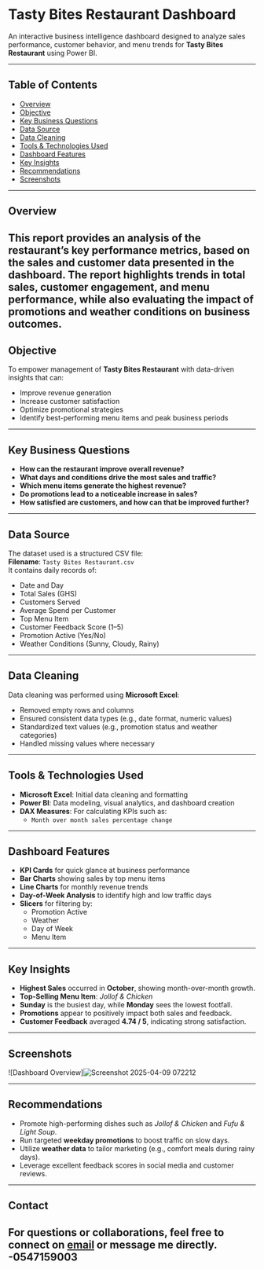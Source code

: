 #  Tasty Bites Restaurant Dashboard

An interactive business intelligence dashboard designed to analyze sales performance, customer behavior, and menu trends for **Tasty Bites Restaurant** using Power BI.

---

##  Table of Contents

- [Overview](#overview)  
- [Objective](#objective)  
- [Key Business Questions](#key-business-questions)  
- [Data Source](#data-source)  
- [Data Cleaning](#data-cleaning)  
- [Tools & Technologies Used](#tools--technologies-used)  
- [Dashboard Features](#dashboard-features)  
- [Key Insights](#key-insights)  
- [Recommendations](#recommendations)  
- [Screenshots](#screenshots)

---

##  Overview

This report provides an analysis of the restaurant’s key performance metrics, based on the sales and customer data presented in the dashboard. The report highlights trends in total sales, customer engagement, and menu performance, while also evaluating the impact of promotions and weather conditions on business outcomes.
---

##  Objective

To empower management of **Tasty Bites Restaurant** with data-driven insights that can:
- Improve revenue generation
- Increase customer satisfaction
- Optimize promotional strategies
- Identify best-performing menu items and peak business periods

---

##  Key Business Questions

- **How can the restaurant improve overall revenue?**
- **What days and conditions drive the most sales and traffic?**
- **Which menu items generate the highest revenue?**
- **Do promotions lead to a noticeable increase in sales?**
- **How satisfied are customers, and how can that be improved further?**

---

##  Data Source

The dataset used is a structured CSV file:  
**Filename**: `Tasty Bites Restaurant.csv`  
It contains daily records of:
- Date and Day
- Total Sales (GHS)
- Customers Served
- Average Spend per Customer
- Top Menu Item
- Customer Feedback Score (1–5)
- Promotion Active (Yes/No)
- Weather Conditions (Sunny, Cloudy, Rainy)

---

##  Data Cleaning

Data cleaning was performed using **Microsoft Excel**:
- Removed empty rows and columns
- Ensured consistent data types (e.g., date format, numeric values)
- Standardized text values (e.g., promotion status and weather categories)
- Handled missing values where necessary

---

##  Tools & Technologies Used

- **Microsoft Excel**: Initial data cleaning and formatting  
- **Power BI**: Data modeling, visual analytics, and dashboard creation  
- **DAX Measures**: For calculating KPIs such as:
  - `Month over month sales percentage change`
 

---

##  Dashboard Features

- **KPI Cards** for quick glance at business performance
- **Bar Charts** showing sales by top menu items
- **Line Charts** for monthly revenue trends
- **Day-of-Week Analysis** to identify high and low traffic days
- **Slicers** for filtering by:
  - Promotion Active
  - Weather
  - Day of Week
  - Menu Item

---

##  Key Insights

- **Highest Sales** occurred in **October**, showing month-over-month growth.
- **Top-Selling Menu Item**: *Jollof & Chicken*
- **Sunday** is the busiest day, while **Monday** sees the lowest footfall.
- **Promotions** appear to positively impact both sales and feedback.
- **Customer Feedback** averaged **4.74 / 5**, indicating strong satisfaction.

---
##  Screenshots

![Dashboard Overview]![Screenshot 2025-04-09 072212](https://github.com/user-attachments/assets/b6c51a03-0fc2-43ec-98c8-71b2a83f333c)



---


##  Recommendations

- Promote high-performing dishes such as *Jollof & Chicken* and *Fufu & Light Soup*.
- Run targeted **weekday promotions** to boost traffic on slow days.
- Utilize **weather data** to tailor marketing (e.g., comfort meals during rainy days).
- Leverage excellent feedback scores in social media and customer reviews.


---

##  Contact

For questions or collaborations, feel free to connect on [email](roseakarimanga@gmail.com) or message me directly.
-0547159003
---
